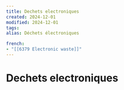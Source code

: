 ```yaml
---
title: Dechets electroniques
created: 2024-12-01
modified: 2024-12-01
tags: 
alias: Déchets électroniques

french:
- "[[6379 Electronic waste]]"
---
```

# Dechets electroniques
